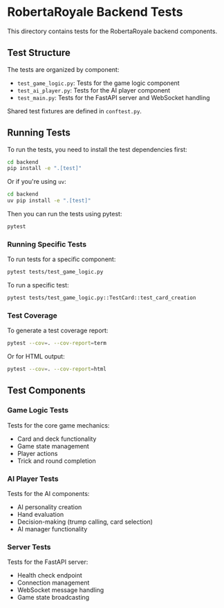 # RobertaRoyale Backend Tests

This directory contains tests for the RobertaRoyale backend components.

## Test Structure

The tests are organized by component:

- `test_game_logic.py`: Tests for the game logic component
- `test_ai_player.py`: Tests for the AI player component
- `test_main.py`: Tests for the FastAPI server and WebSocket handling

Shared test fixtures are defined in `conftest.py`.

## Running Tests

To run the tests, you need to install the test dependencies first:

```bash
cd backend
pip install -e ".[test]"
```

Or if you're using `uv`:

```bash
cd backend
uv pip install -e ".[test]"
```

Then you can run the tests using pytest:

```bash
pytest
```

### Running Specific Tests

To run tests for a specific component:

```bash
pytest tests/test_game_logic.py
```

To run a specific test:

```bash
pytest tests/test_game_logic.py::TestCard::test_card_creation
```

### Test Coverage

To generate a test coverage report:

```bash
pytest --cov=. --cov-report=term
```

Or for HTML output:

```bash
pytest --cov=. --cov-report=html
```

## Test Components

### Game Logic Tests

Tests for the core game mechanics:
- Card and deck functionality
- Game state management
- Player actions
- Trick and round completion

### AI Player Tests

Tests for the AI components:
- AI personality creation
- Hand evaluation
- Decision-making (trump calling, card selection)
- AI manager functionality

### Server Tests

Tests for the FastAPI server:
- Health check endpoint
- Connection management
- WebSocket message handling
- Game state broadcasting